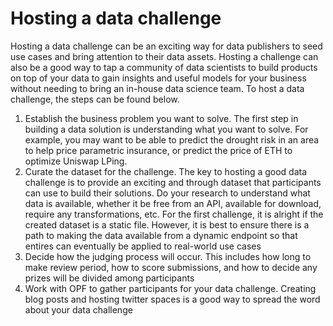# Hosting a data challenge

Hosting a data challenge can be an exciting way for data publishers to seed use cases and bring attention to their data assets. Hosting a challenge can also be a good way to tap a community of data scientists to build products on top of your data to gain insights and useful models for your business without needing to bring an in-house data science team. To host a data challenge, the steps can be found below.

1. Establish the business problem you want to solve. The first step in building a data solution is understanding what you want to solve. For example, you may want to be able to predict the drought risk in an area to help price parametric insurance, or predict the price of ETH to optimize Uniswap LPing.&#x20;
2. Curate the dataset for the challenge. The key to hosting a good data challenge is to provide an exciting and through dataset that participants can use to build their solutions. Do your research to understand what data is available, whether it be free from an API, available for download, require any transformations, etc. For the first challenge, it is alright if the created dataset is a static file. However, it is best to ensure there is a path to making the data available from a dynamic endpoint so that entires can eventually be applied to real-world use cases
3. Decide how the judging process will occur. This includes how long to make review period, how to score submissions, and how to decide any prizes will be divided among participants
4. Work with OPF to gather participants for your data challenge. Creating blog posts and hosting twitter spaces is a good way to spread the word about your data challenge
